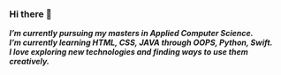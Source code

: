 ### Hi there 👋
***I’m currently pursuing my masters in Applied Computer Science.***<br>
***I’m currently learning HTML, CSS, JAVA through OOPS, Python, Swift.***<br>
***I love exploring new technologies and finding ways to use them creatively.***<br>

